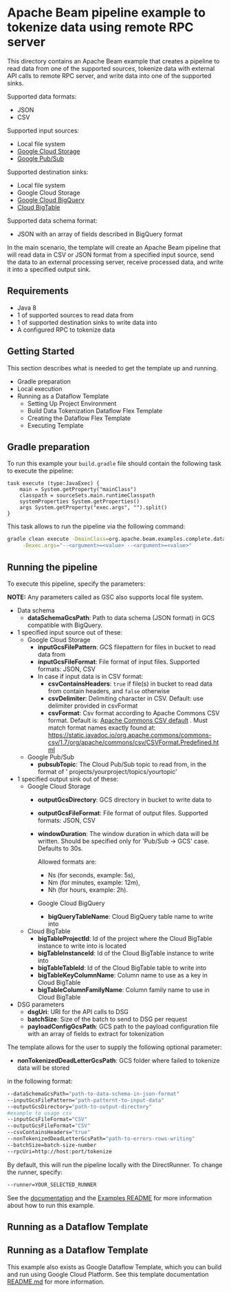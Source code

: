 <!--
    Licensed to the Apache Software Foundation (ASF) under one
    or more contributor license agreements.  See the NOTICE file
    distributed with this work for additional information
    regarding copyright ownership.  The ASF licenses this file
    to you under the Apache License, Version 2.0 (the
    "License"); you may not use this file except in compliance
    with the License.  You may obtain a copy of the License at

      http://www.apache.org/licenses/LICENSE-2.0

    Unless required by applicable law or agreed to in writing,
    software distributed under the License is distributed on an
    "AS IS" BASIS, WITHOUT WARRANTIES OR CONDITIONS OF ANY
    KIND, either express or implied.  See the License for the
    specific language governing permissions and limitations
    under the License.
-->

# Apache Beam pipeline example to tokenize data using remote RPC server

This directory contains an Apache Beam example that creates a pipeline to read data from one of
the supported sources, tokenize data with external API calls to remote RPC server, and write data into one of the supported sinks.

Supported data formats:

- JSON
- CSV

Supported input sources:

- Local file system
- [Google Cloud Storage](https://cloud.google.com/storage)
- [Google Pub/Sub](https://cloud.google.com/pubsub)

Supported destination sinks:

- Local file system
- Google Cloud Storage
- [Google Cloud BigQuery](https://cloud.google.com/bigquery)
- [Cloud BigTable](https://cloud.google.com/bigtable)

Supported data schema format:

- JSON with an array of fields described in BigQuery format

In the main scenario, the template will create an Apache Beam pipeline that will read data in CSV or
JSON format from a specified input source, send the data to an external processing server, receive
processed data, and write it into a specified output sink.

## Requirements

- Java 8
- 1 of supported sources to read data from
- 1 of supported destination sinks to write data into
- A configured RPC to tokenize data

## Getting Started

This section describes what is needed to get the template up and running.

- Gradle preparation
- Local execution
- Running as a Dataflow Template
    - Setting Up Project Environment
    - Build Data Tokenization Dataflow Flex Template
    - Creating the Dataflow Flex Template
    - Executing Template
    

## Gradle preparation

To run this example your `build.gradle` file should contain the following task to execute the pipeline:

```
task execute (type:JavaExec) {
    main = System.getProperty("mainClass")
    classpath = sourceSets.main.runtimeClasspath
    systemProperties System.getProperties()
    args System.getProperty("exec.args", "").split()
}
```

This task allows to run the pipeline via the following command:

```bash
gradle clean execute -DmainClass=org.apache.beam.examples.complete.datatokenization.DataTokenization \
     -Dexec.args="--<argument>=<value> --<argument>=<value>"
```

## Running the pipeline

To execute this pipeline, specify the parameters:

**NOTE:** Any parameters called as GSC also supports local file system.

- Data schema
    - **dataSchemaGcsPath**: Path to data schema (JSON format) in GCS compatible with BigQuery.
- 1 specified input source out of these:
    - Google Cloud Storage
        - **inputGcsFilePattern**: GCS filepattern for files in bucket to read data from
        - **inputGcsFileFormat**: File format of input files. Supported formats: JSON, CSV
        - In case if input data is in CSV format:
            - **csvContainsHeaders**: `true` if file(s) in bucket to read data from contain headers,
              and `false` otherwise
            - **csvDelimiter**: Delimiting character in CSV. Default: use delimiter provided in
              csvFormat
            - **csvFormat**: Csv format according to Apache Commons CSV format. Default is:
              [Apache Commons CSV default](https://static.javadoc.io/org.apache.commons/commons-csv/1.7/org/apache/commons/csv/CSVFormat.html#DEFAULT)
              . Must match format names exactly found
              at: https://static.javadoc.io/org.apache.commons/commons-csv/1.7/org/apache/commons/csv/CSVFormat.Predefined.html
    - Google Pub/Sub
        - **pubsubTopic**: The Cloud Pub/Sub topic to read from, in the format of '
          projects/yourproject/topics/yourtopic'
- 1 specified output sink out of these:
    - Google Cloud Storage
        - **outputGcsDirectory**: GCS directory in bucket to write data to
        - **outputGcsFileFormat**: File format of output files. Supported formats: JSON, CSV
        - **windowDuration**: The window duration in which data will be written. Should be specified
          only for 'Pub/Sub -> GCS' case. Defaults to 30s.

          Allowed formats are:
            - Ns (for seconds, example: 5s),
            - Nm (for minutes, example: 12m),
            - Nh (for hours, example: 2h).
        - Google Cloud BigQuery
            - **bigQueryTableName**: Cloud BigQuery table name to write into
    - Cloud BigTable
        - **bigTableProjectId**: Id of the project where the Cloud BigTable instance to write into
          is located
        - **bigTableInstanceId**: Id of the Cloud BigTable instance to write into
        - **bigTableTableId**: Id of the Cloud BigTable table to write into
        - **bigTableKeyColumnName**: Column name to use as a key in Cloud BigTable
        - **bigTableColumnFamilyName**: Column family name to use in Cloud BigTable
- DSG parameters
    - **dsgUri**: URI for the API calls to DSG
    - **batchSize**: Size of the batch to send to DSG per request
    - **payloadConfigGcsPath**: GCS path to the payload configuration file with an array of fields
      to extract for tokenization

The template allows for the user to supply the following optional parameter:

- **nonTokenizedDeadLetterGcsPath**: GCS folder where failed to tokenize data will be stored


in the following format:

```bash
--dataSchemaGcsPath="path-to-data-schema-in-json-format"
--inputGcsFilePattern="path-patternt-to-input-data"
--outputGcsDirectory="path-to-output-directory"
#example to usage csv
--inputGcsFileFormat="CSV"
--outputGcsFileFormat="CSV"
--csvContainsHeaders="true"
--nonTokenizedDeadLetterGcsPath="path-to-errors-rows-writing"
--batchSize=batch-size-number
--rpcUri=http://host:port/tokenize
```

By default, this will run the pipeline locally with the DirectRunner. To change the runner, specify:

```bash
--runner=YOUR_SELECTED_RUNNER
```

See the [documentation](http://beam.apache.org/get-started/quickstart/) and
the [Examples README](../../../../../../../../../README.md) for more information about how to run this example.


## Running as a Dataflow Template


## Running as a Dataflow Template

This example also exists as Google Dataflow Template, which you can build and run using Google Cloud Platform. See
this template documentation [README.md](https://github.com/GoogleCloudPlatform/DataflowTemplates/blob/master/v2/protegrity-data-tokenization/README.md) for
more information.
